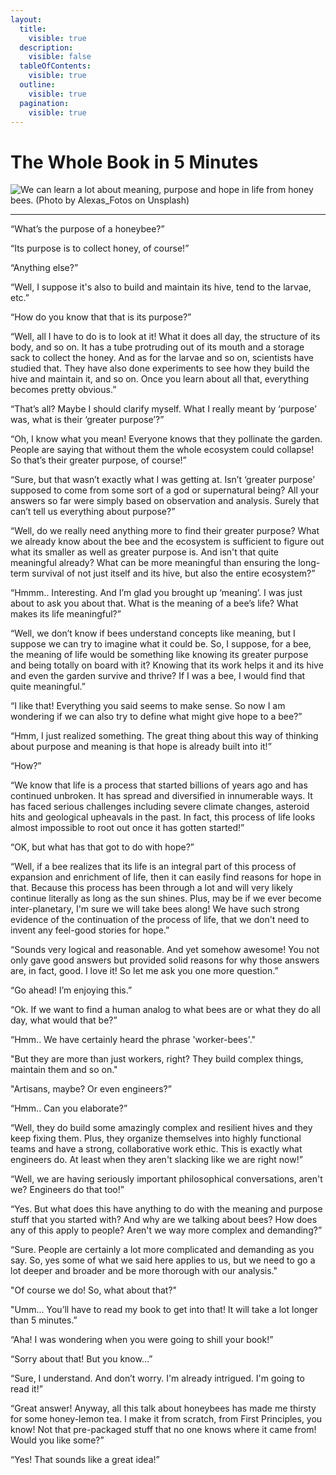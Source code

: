 ```yaml
---
layout:
  title:
    visible: true
  description:
    visible: false
  tableOfContents:
    visible: true
  outline:
    visible: true
  pagination:
    visible: true
---
```


# The Whole Book in 5 Minutes



![We can learn a lot about meaning, purpose and hope in life from honey bees.
(Photo by Alexas\_Fotos on Unsplash)](.gitbook/assets/0.jpeg)



***



“What’s the purpose of a honeybee?”

“Its purpose is to collect honey, of course!”

“Anything else?”

“Well, I suppose it's also to build and maintain its hive, tend to the larvae, etc.”

“How do you know that that is its purpose?”

“Well, all I have to do is to look at it! What it does all day, the structure of its body, and so on. It has a tube protruding out of its mouth and a storage sack to collect the honey. And as for the larvae and so on, scientists have studied that. They have also done experiments to see how they build the hive and maintain it, and so on. Once you learn about all that, everything becomes pretty obvious.”

“That’s all? Maybe I should clarify myself. What I really meant by ‘purpose’ was, what is their ‘greater purpose’?”

“Oh, I know what you mean! Everyone knows that they pollinate the garden. People are saying that without them the whole ecosystem could collapse! So that’s their greater purpose, of course!”

“Sure, but that wasn’t exactly what I was getting at. Isn’t ‘greater purpose’ supposed to come from some sort of a god or supernatural being? All your answers so far were simply based on observation and analysis. Surely that can’t tell us everything about purpose?”

“Well, do we really need anything more to find their greater purpose? What we already know about the bee and the ecosystem is sufficient to figure out what its smaller as well as greater purpose is. And isn't that quite meaningful already? What can be more meaningful than ensuring the long-term survival of not just itself and its hive, but also the entire ecosystem?”

“Hmmm.. Interesting. And I’m glad you brought up ‘meaning’. I was just about to ask you about that. What is the meaning of a bee’s life? What makes its life meaningful?”

“Well, we don’t know if bees understand concepts like meaning, but I suppose we can try to imagine what it could be. So, I suppose, for a bee, the meaning of life would be something like knowing its greater purpose and being totally on board with it? Knowing that its work helps it and its hive and even the garden survive and thrive? If I was a bee, I would find that quite meaningful.”

“I like that! Everything you said seems to make sense. So now I am wondering if we can also try to define what might give hope to a bee?”

“Hmm, I just realized something. The great thing about this way of thinking about purpose and meaning is that hope is already built into it!”

“How?”

“We know that life is a process that started billions of years ago and has continued unbroken. It has spread and diversified in innumerable ways. It has faced serious challenges including severe climate changes, asteroid hits and geological upheavals in the past. In fact, this process of life looks almost impossible to root out once it has gotten started!”

“OK, but what has that got to do with hope?”

“Well, if a bee realizes that its life is an integral part of this process of expansion and enrichment of life, then it can easily find reasons for hope in that. Because this process has been through a lot and will very likely continue literally as long as the sun shines. Plus, may be if we ever become inter-planetary, I'm sure we will take bees along! We have such strong evidence of the continuation of the process of life, that we don't need to invent any feel-good stories for hope.”

“Sounds very logical and reasonable. And yet somehow awesome! You not only gave good answers but provided solid reasons for why those answers are, in fact, good. I love it! So let me ask you one more question.”

“Go ahead! I’m enjoying this.”

“Ok. If we want to find a human analog to what bees are or what they do all day, what would that be?”

“Hmm.. We have certainly heard the phrase 'worker-bees'."

"But they are more than just workers, right? They build complex things, maintain them and so on."

"Artisans, maybe? Or even engineers?”

“Hmm.. Can you elaborate?”

“Well, they do build some amazingly complex and resilient hives and they keep fixing them. Plus, they organize themselves into highly functional teams and have a strong, collaborative work ethic. This is exactly what engineers do. At least when they aren't slacking like we are right now!”

“Well, we are having seriously important philosophical conversations, aren't we? Engineers do that too!”

“Yes. But what does this have anything to do with the meaning and purpose stuff that you started with? And why are we talking about bees? How does any of this apply to people? Aren't we way more complex and demanding?”

“Sure. People are certainly a lot more complicated and demanding as you say. So, yes some of what we said here applies to us, but we need to go a lot deeper and broader and be more thorough with our analysis."

"Of course we do! So, what about that?"

"Umm... You’ll have to read my book to get into that! It will take a lot longer than 5 minutes.”

“Aha! I was wondering when you were going to shill your book!”

“Sorry about that! But you know…”

“Sure, I understand. And don’t worry. I'm already intrigued. I'm going to read it!”

“Great answer! Anyway, all this talk about honeybees has made me thirsty for some honey-lemon tea. I make it from scratch, from First Principles, you know! Not that pre-packaged stuff that no one knows where it came from! Would you like some?”

“Yes! That sounds like a great idea!”

